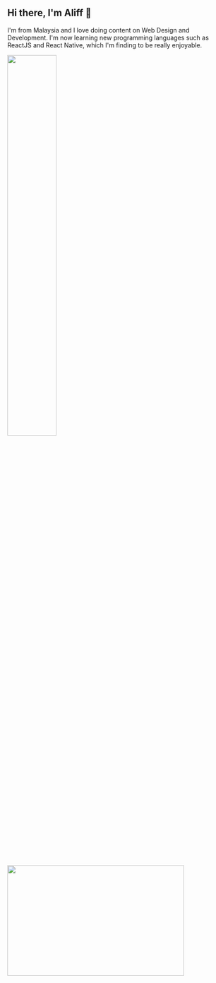 ## Hi there, I'm Aliff 👋

I'm from Malaysia and I love doing content on Web Design and Development. I'm now learning new programming languages such as ReactJS and React Native, which I'm finding to be really enjoyable.


<img align="left" width="47%" src="https://github-readme-stats.vercel.app/api?username=aliffazfar&count_private=true&show_icons=true&theme=dark" />
<img align="left"  height="250px" width="400px" src="https://github-readme-stats.vercel.app/api/top-langs/?username=aliffazfar&langs_count=8&layout=compact&theme=dark" />



